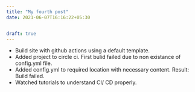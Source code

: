 ```yaml
---
title: "My fourth post"
date: 2021-06-07T16:16:22+05:30


draft: true
---
```

- Build site with github actions using a default template.
- Added project to circle ci. First bulid failed due to non existance of config.yml file. 
- Added config.yml to required location with necessary content. Result: Build failed. 
- Watched tutorials to understand CI/ CD properly. 